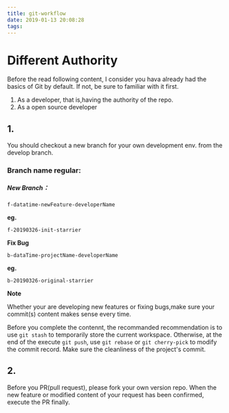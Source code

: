 ```yaml
---
title: git-workflow
date: 2019-01-13 20:08:28
tags:
---
```


# Different Authority
 
 Before the read following content, I consider you hava already had the basics of Git by default. If not, be sure to familiar with it first.

 1. As a developer, that is,having the authority of the repo.
 2. As a open source developer


## 1. 

You should checkout a new branch for your own development env. from the develop branch.

### Branch name regular:

##### New Branch：

`f-datatime-newFeature-developerName`

**eg.** 

`f-20190326-init-starrier`

**Fix Bug**

 `b-dataTime-projectName-developerName`

**eg.**

 `b-20190326-original-starrier`

 **Note**
 
 Whether your are developing new features or fixing bugs,make sure your commit(s) content makes sense every time.

 Before you complete the contennt, the recommanded recommendation is to use `git stash` to temporarily store the current workspace. Otherwise, at the end of the execute `git push`, use `git rebase` or `git cherry-pick` to modify the commit record. Make sure the cleanliness of the project's commit.

 ## 2.

 Before you PR(pull request), please fork your own version repo. When the new feature or modified content of your request has been confirmed, execute the PR finally.
